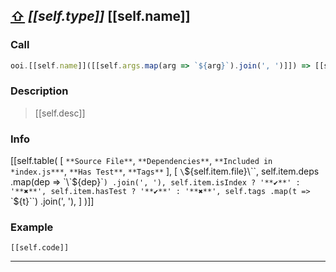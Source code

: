 <a name="[[self.toUri(self.section, self.name)]]"></a>

## [⇧](#contents) *[[self.type]]* [[self.name]]

### Call

```js
ooi.[[self.name]]([[self.args.map(arg => `${arg}`).join(', ')]]) => [[self.result]]
```

### Description

> [[self.desc]]

### Info

[[self.table(
  [
    `**Source File**`,
    `**Dependencies**`,
    `**Included in *index.js***`,
    `**Has Test**`,
    `**Tags**`
  ],
  [
    `\`${self.item.file}\``,
    self.item.deps
      .map(dep => `\`${dep}\``)
      .join(', '),
    self.item.isIndex ? '**✔**' : '**✖**',
    self.item.hasTest ? '**✔**' : '**✖**',
    self.tags
      .map(t => `\`${t}\``)
      .join(', '),
  ]
)]]

### Example

```[[self.lang]]
[[self.code]]
```

---
